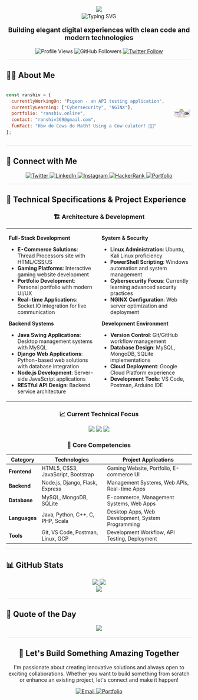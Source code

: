 <div align="center">
  <img src="https://capsule-render.vercel.app/api?type=transparent&height=150&section=header&text=Ranshiv%20Kumar&fontSize=70&fontColor=4F5D95&animation=fadeIn" />

  <div>
    <img src="https://readme-typing-svg.demolab.com?font=Montserrat&weight=600&size=22&duration=3000&pause=1000&color=4F5D95&center=true&vCenter=true&width=440&lines=Full+Stack+Developer;Frontend+%26+Backend+Expert;Mobile+Development+Enthusiast;Problem+Solver+%26+Innovator" alt="Typing SVG" />
  </div>

  <p style="font-size: 18px"><strong>Building elegant digital experiences with clean code and modern technologies</strong></p>
  
  <div>
    <img src="https://komarev.com/ghpvc/?username=ranshiv&style=for-the-badge&color=4F5D95" alt="Profile Views" />
    <img src="https://img.shields.io/github/followers/ranshiv?style=for-the-badge&color=4F5D95" alt="GitHub Followers" />
    <a href="https://twitter.com/ranshivk" target="blank">
      <img src="https://img.shields.io/twitter/follow/ranshivk?logo=twitter&style=for-the-badge&color=4F5D95" alt="Twitter Follow" />
    </a>
  </div>
</div>

<div align="center">
  <hr style="border:0; height:1px; background-color:#e5e5e5; width:100%;">
</div>

## 👨‍💻 About Me

<div style="display: flex; align-items: center; justify-content: space-between;">
  <div width="50%" style="padding-right: 20px;">
  
```javascript
const ranshiv = {
  currentlyWorkingOn: "Pigeon - an API testing application",
  currentlyLearning: ["Cybersecurity", "NGINX"],
  portfolio: "ranshiv.online",
  contact: "ranshiv369@gmail.com",
  funFact: "How do Cows do Math? Using a Cow-culator! 🐄🧮"
};
```
  </div>
  <div width="50%">
    <img align="center" alt="Coding" width="400" src="https://raw.githubusercontent.com/devSouvik/devSouvik/master/gif3.gif"/>
  </div>
</div>

<div align="center">
  <hr style="border:0; height:1px; background-color:#e5e5e5; width:100%;">
</div>

## 🔗 Connect with Me

<div align="center">
  <a href="https://twitter.com/ranshivk" target="_blank">
    <img src="https://img.shields.io/badge/Twitter-4F5D95?style=for-the-badge&logo=twitter&logoColor=white" alt="Twitter" />
  </a>
  <a href="https://linkedin.com/in/ranshiv-kumar" target="_blank">
    <img src="https://img.shields.io/badge/LinkedIn-4F5D95?style=for-the-badge&logo=linkedin&logoColor=white" alt="LinkedIn" />
  </a>
  <a href="https://instagram.com/ranshivk" target="_blank">
    <img src="https://img.shields.io/badge/Instagram-4F5D95?style=for-the-badge&logo=instagram&logoColor=white" alt="Instagram" />
  </a>
  <a href="https://www.hackerrank.com/ranshiv369" target="_blank">
    <img src="https://img.shields.io/badge/HackerRank-4F5D95?style=for-the-badge&logo=hackerrank&logoColor=white" alt="HackerRank" />
  </a>
  <a href="https://ranshiv.online/" target="_blank">
    <img src="https://img.shields.io/badge/Portfolio-4F5D95?style=for-the-badge&logo=google-chrome&logoColor=white" alt="Portfolio" />
  </a>
</div>

<div align="center">
  <hr style="border:0; height:1px; background-color:#e5e5e5; width:100%;">
</div>

</div>

## 🔧 Technical Specifications & Project Experience

<div align="center">

### 🏗️ Architecture & Development

<table>
<tr>
<td valign="top" width="50%">

**Full-Stack Development**

- **E-Commerce Solutions**: Thread Processors site with HTML/CSS/JS
- **Gaming Platforms**: Interactive gaming website development
- **Portfolio Development**: Personal portfolio with modern UI/UX
- **Real-time Applications**: Socket.IO integration for live communication

**Backend Systems**

- **Java Swing Applications**: Desktop management systems with MySQL
- **Django Web Applications**: Python-based web solutions with database integration
- **Node.js Development**: Server-side JavaScript applications
- **RESTful API Design**: Backend service architecture

</td>
<td valign="top" width="50%">

**System & Security**

- **Linux Administration**: Ubuntu, Kali Linux proficiency
- **PowerShell Scripting**: Windows automation and system management
- **Cybersecurity Focus**: Currently learning advanced security practices
- **NGINX Configuration**: Web server optimization and deployment

**Development Environment**

- **Version Control**: Git/GitHub workflow management
- **Database Design**: MySQL, MongoDB, SQLite implementations
- **Cloud Deployment**: Google Cloud Platform experience
- **Development Tools**: VS Code, Postman, Arduino IDE

</td>
</tr>
</table>

### 📈 Current Technical Focus

<div align="center">
<img src="https://img.shields.io/badge/🕊️%20Pigeon%20API%20Testing%20App-In%20Development-4F5D95?style=for-the-badge&logoColor=white" />
<img src="https://img.shields.io/badge/Cybersecurity-Learning-4F5D95?style=for-the-badge&logo=security&logoColor=white" />
<img src="https://img.shields.io/badge/NGINX-Studying-4F5D95?style=for-the-badge&logo=nginx&logoColor=white" />
</div>

### 🎯 Core Competencies

| **Category**  | **Technologies**                   | **Project Applications**                          |
| ------------- | ---------------------------------- | ------------------------------------------------- |
| **Frontend**  | HTML5, CSS3, JavaScript, Bootstrap | Gaming Website, Portfolio, E-commerce UI          |
| **Backend**   | Node.js, Django, Flask, Express    | Management Systems, Web APIs, Real-time Apps      |
| **Database**  | MySQL, MongoDB, SQLite             | E-commerce, Management Systems, Web Apps          |
| **Languages** | Java, Python, C++, C, PHP, Scala   | Desktop Apps, Web Development, System Programming |
| **Tools**     | Git, VS Code, Postman, Linux, GCP  | Development Workflow, API Testing, Deployment     |

</div>

<div align="center">
  <hr style="border:0; height:1px; background-color:#e5e5e5; width:100%;">
</div>

## 📊 GitHub Stats

<div align="center">
  <a href="https://github.com/Ranshiv">
    <img height="180em" src="https://github-readme-stats.vercel.app/api?username=Ranshiv&show_icons=true&theme=nord&hide_border=true&bg_color=0D1117&title_color=4F5D95&icon_color=4F5D95&text_color=FFFFFF&count_private=true" />
    <img height="180em" src="https://github-readme-stats.vercel.app/api/top-langs/?username=Ranshiv&layout=compact&theme=nord&hide_border=true&bg_color=0D1117&title_color=4F5D95&text_color=FFFFFF" />
  </a>
</div>

<div align="center">
  <a href="https://github.com/Ranshiv">
    <img height="180em" src="https://github-readme-streak-stats.herokuapp.com/?user=Ranshiv&theme=nord&hide_border=true&background=0D1117&ring=4F5D95&fire=4F5D95&currStreakLabel=4F5D95" />
  </a>
</div>

<div align="center">
  <hr style="border:0; height:1px; background-color:#e5e5e5; width:100%;">
</div>

## 💭 Quote of the Day

<div align="center">
  <img src="https://quotes-github-readme.vercel.app/api?type=horizontal&theme=nord" />
</div>

<div align="center">
  <hr style="border:0; height:1px; background-color:#e5e5e5; width:100%;">
</div>

<div align="center">
  
## 🤝 Let's Build Something Amazing Together

<p>
  I'm passionate about creating innovative solutions and always open to exciting collaborations. Whether you want to build something from scratch or enhance an existing project, let's connect and make it happen!
</p>

<div>
  <a href="mailto:ranshiv369@gmail.com">
    <img src="https://img.shields.io/badge/Email-4F5D95?style=for-the-badge&logo=gmail&logoColor=white" alt="Email" />
  </a>
  <a href="https://ranshiv.online/" target="_blank">
    <img src="https://img.shields.io/badge/Portfolio-4F5D95?style=for-the-badge&logo=google-chrome&logoColor=white" alt="Portfolio" />
  </a>
</div>

<br>

</div>
